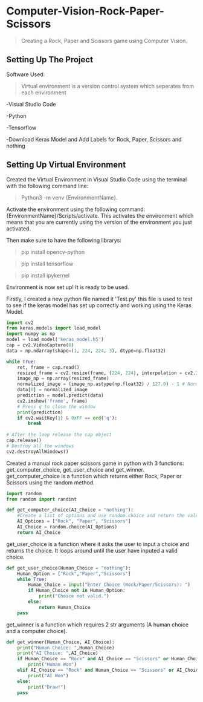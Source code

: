 # Computer-Vision-Rock-Paper-Scissors

>Creating a Rock, Paper and Scissors game using Computer Vision.

## Setting Up The Project

Software Used:

>Virtual environment is a version control system which seperates from each environment

-Visual Studio Code

-Python

-Tensorflow

-Download Keras Model and Add Labels for Rock, Paper, Scissors and nothing

## Setting Up Virtual Environment

Created the Virtual Environment in Visual Studio Code using the terminal with the following command line:
>Python3 -m venv {EnvironmentName}.

Activate the environment using the following command: {EnvironmentName}/Scripts/activate. This activates the environment which means that you are currently using the version of the environment you just activated.

Then make sure to have the following librarys: 

>pip install opencv-python
  
>pip install tensorflow
  
>pip install ipykernel
  
Environment is now set up! It is ready to be used.

Firstly, I created a new python file named it 'Test.py' this file is used to test to see if the keras model has set up correctly and working using the Keras Model.
```python
import cv2
from keras.models import load_model
import numpy as np
model = load_model('keras_model.h5')
cap = cv2.VideoCapture(0)
data = np.ndarray(shape=(1, 224, 224, 3), dtype=np.float32)

while True: 
    ret, frame = cap.read()
    resized_frame = cv2.resize(frame, (224, 224), interpolation = cv2.INTER_AREA)
    image_np = np.array(resized_frame)
    normalized_image = (image_np.astype(np.float32) / 127.0) - 1 # Normalize the image
    data[0] = normalized_image
    prediction = model.predict(data)
    cv2.imshow('frame', frame)
    # Press q to close the window
    print(prediction)
    if cv2.waitKey(1) & 0xFF == ord('q'):
        break
            
# After the loop release the cap object
cap.release()
# Destroy all the windows
cv2.destroyAllWindows()
```

Created a manual rock paper scissors game in python with 3 functions: get_computer_choice, get_user_choice and get_winner.
get_computer_choice is a function which returns either Rock, Paper or Scissors using the random method.
```python
import random
from random import randint

def get_computer_choice(AI_Choice = "nothing"):
    #Create a list of options and use random.choice and return the value
    AI_Options = ["Rock", "Paper", "Scissors"]
    AI_Choice = random.choice(AI_Options)
    return AI_Choice
```

get_user_choice is a function where it asks the user to input a choice and returns the choice. It loops around until the user have inputed a valid choice.
```python
def get_user_choice(Human_Choice = "nothing"):
    Human_Option = ["Rock","Paper","Scissors"]
    while True:
        Human_Choice = input("Enter Choice (Rock/Paper/Scissors): ")
        if Human_Choice not in Human_Option:
            print("Choice not valid.")
        else:
            return Human_Choice
    pass
```

get_winner is a function which requires 2 str arguments (A human choice and a computer choice).
```python
def get_winner(Human_Choice, AI_Choice):
    print("Human Choice: ",Human_Choice)
    print("AI Choice: ",AI_Choice)
    if Human_Choice == "Rock" and AI_Choice == "Scissors" or Human_Choice == "Paper" and AI_Choice == "Rock" or Human_Choice == "Scissors" and AI_Choice == "Paper":
        print("Human Won")
    elif AI_Choice == "Rock" and Human_Choice == "Scissors" or AI_Choice == "Paper" and Human_Choice == "Rock" or AI_Choice == "Scissors" and Human_Choice == "Paper":
        print("AI Won")
    else:
        print("Draw!")
    pass
```
